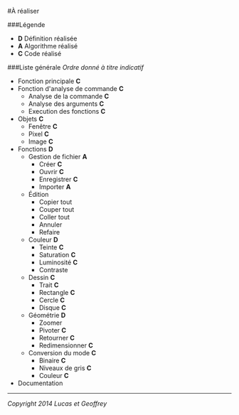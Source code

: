 #À réaliser

###Légende
* **D** Définition réalisée
* **A** Algorithme réalisé
* **C** Code réalisé

###Liste générale
*Ordre donné à titre indicatif*

* Fonction principale **C**
* Fonction d'analyse de commande **C**
    * Analyse de la commande **C**
    * Analyse des arguments **C**
    * Execution des fonctions **C**
* Objets **C**
    * Fenêtre **C**
    * Pixel **C**
    * Image **C**
* Fonctions **D**
    * Gestion de fichier **A**
        * Créer **C**
        * Ouvrir **C**
        * Enregistrer **C**
        * Importer **A**
    * Édition
        * Copier tout
        * Couper tout
        * Coller tout
        * Annuler
        * Refaire
    * Couleur **D**
        * Teinte **C**
        * Saturation **C**
        * Luminosité **C**
        * Contraste
    * Dessin **C**
        * Trait **C**
        * Rectangle **C**
        * Cercle **C**
        * Disque **C**
    * Géométrie **D**
        * Zoomer
        * Pivoter **C**
        * Retourner **C**
        * Redimensionner **C**
    * Conversion du mode **C**
        * Binaire **C**
        * Niveaux de gris **C**
        * Couleur **C**
* Documentation


----------
*Copyright 2014 Lucas et Geoffrey*